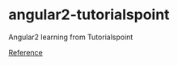# angular2-tutorialspoint
Angular2 learning from Tutorialspoint 

[Reference](https://www.tutorialspoint.com/angular2/angular2_hello_world.htm)
